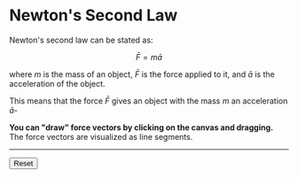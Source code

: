 # Newton's Second Law

Newton's second law can be stated as:

$$\bar F = m \bar a$$

where $m$ is the mass of an object, $\bar F$ is the force
applied to it, and $\bar a$ is the acceleration of the object.

This means that the force $\bar F$ gives an object with the
mass $m$ an acceleration $\bar a$-

**You can "draw" force vectors by clicking on the canvas and
dragging.** The force vectors are visualized as line segments.

<hr />

<div>
  <button id="resetButton" type="button" class="btn btn-dark">Reset</button>
</div>
